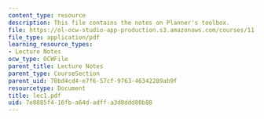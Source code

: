 ```yaml
---
content_type: resource
description: This file contains the notes on Planner's toolbox.
file: https://ol-ocw-studio-app-production.s3.amazonaws.com/courses/11-204-planning-communications-and-digital-media-fall-2004/7e8885f416fba64dadffa3d8ddd80b88_lec1.pdf
file_type: application/pdf
learning_resource_types:
- Lecture Notes
ocw_type: OCWFile
parent_title: Lecture Notes
parent_type: CourseSection
parent_uid: 78bd4cd4-e7f6-57cf-9763-46342289ab9f
resourcetype: Document
title: lec1.pdf
uid: 7e8885f4-16fb-a64d-adff-a3d8ddd80b88
---
```


